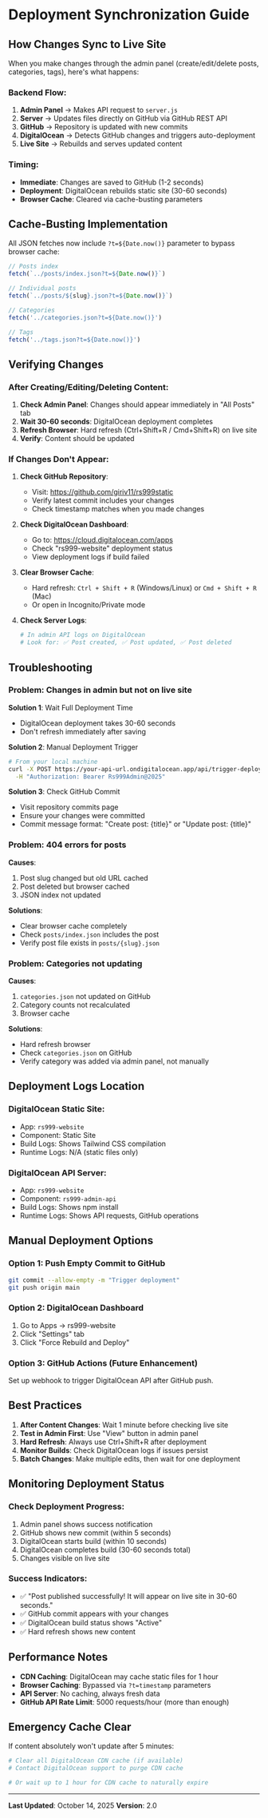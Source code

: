 # Deployment Synchronization Guide

## How Changes Sync to Live Site

When you make changes through the admin panel (create/edit/delete posts, categories, tags), here's what happens:

### Backend Flow:
1. **Admin Panel** → Makes API request to `server.js`
2. **Server** → Updates files directly on GitHub via GitHub REST API
3. **GitHub** → Repository is updated with new commits
4. **DigitalOcean** → Detects GitHub changes and triggers auto-deployment
5. **Live Site** → Rebuilds and serves updated content

### Timing:
- **Immediate**: Changes are saved to GitHub (1-2 seconds)
- **Deployment**: DigitalOcean rebuilds static site (30-60 seconds)
- **Browser Cache**: Cleared via cache-busting parameters

## Cache-Busting Implementation

All JSON fetches now include `?t=${Date.now()}` parameter to bypass browser cache:

```javascript
// Posts index
fetch(`../posts/index.json?t=${Date.now()}`)

// Individual posts
fetch(`../posts/${slug}.json?t=${Date.now()}`)

// Categories
fetch('../categories.json?t=${Date.now()}')

// Tags
fetch('../tags.json?t=${Date.now()}')
```

## Verifying Changes

### After Creating/Editing/Deleting Content:

1. **Check Admin Panel**: Changes should appear immediately in "All Posts" tab
2. **Wait 30-60 seconds**: DigitalOcean deployment completes
3. **Refresh Browser**: Hard refresh (Ctrl+Shift+R / Cmd+Shift+R) on live site
4. **Verify**: Content should be updated

### If Changes Don't Appear:

1. **Check GitHub Repository**: 
   - Visit: https://github.com/giriv11/rs999static
   - Verify latest commit includes your changes
   - Check timestamp matches when you made changes

2. **Check DigitalOcean Dashboard**:
   - Go to: https://cloud.digitalocean.com/apps
   - Check "rs999-website" deployment status
   - View deployment logs if build failed

3. **Clear Browser Cache**:
   - Hard refresh: `Ctrl + Shift + R` (Windows/Linux) or `Cmd + Shift + R` (Mac)
   - Or open in Incognito/Private mode

4. **Check Server Logs**:
   ```bash
   # In admin API logs on DigitalOcean
   # Look for: ✅ Post created, ✅ Post updated, ✅ Post deleted
   ```

## Troubleshooting

### Problem: Changes in admin but not on live site

**Solution 1**: Wait Full Deployment Time
- DigitalOcean deployment takes 30-60 seconds
- Don't refresh immediately after saving

**Solution 2**: Manual Deployment Trigger
```bash
# From your local machine
curl -X POST https://your-api-url.ondigitalocean.app/api/trigger-deploy \
  -H "Authorization: Bearer Rs999Admin@2025"
```

**Solution 3**: Check GitHub Commit
- Visit repository commits page
- Ensure your changes were committed
- Commit message format: "Create post: {title}" or "Update post: {title}"

### Problem: 404 errors for posts

**Causes**:
1. Post slug changed but old URL cached
2. Post deleted but browser cached
3. JSON index not updated

**Solutions**:
- Clear browser cache completely
- Check `posts/index.json` includes the post
- Verify post file exists in `posts/{slug}.json`

### Problem: Categories not updating

**Causes**:
1. `categories.json` not updated on GitHub
2. Category counts not recalculated
3. Browser cache

**Solutions**:
- Hard refresh browser
- Check `categories.json` on GitHub
- Verify category was added via admin panel, not manually

## Deployment Logs Location

### DigitalOcean Static Site:
- App: `rs999-website`
- Component: Static Site
- Build Logs: Shows Tailwind CSS compilation
- Runtime Logs: N/A (static files only)

### DigitalOcean API Server:
- App: `rs999-website`
- Component: `rs999-admin-api`
- Build Logs: Shows npm install
- Runtime Logs: Shows API requests, GitHub operations

## Manual Deployment Options

### Option 1: Push Empty Commit to GitHub
```bash
git commit --allow-empty -m "Trigger deployment"
git push origin main
```

### Option 2: DigitalOcean Dashboard
1. Go to Apps → rs999-website
2. Click "Settings" tab
3. Click "Force Rebuild and Deploy"

### Option 3: GitHub Actions (Future Enhancement)
Set up webhook to trigger DigitalOcean API after GitHub push.

## Best Practices

1. **After Content Changes**: Wait 1 minute before checking live site
2. **Test in Admin First**: Use "View" button in admin panel
3. **Hard Refresh**: Always use Ctrl+Shift+R after deployment
4. **Monitor Builds**: Check DigitalOcean logs if issues persist
5. **Batch Changes**: Make multiple edits, then wait for one deployment

## Monitoring Deployment Status

### Check Deployment Progress:
1. Admin panel shows success notification
2. GitHub shows new commit (within 5 seconds)
3. DigitalOcean starts build (within 10 seconds)
4. DigitalOcean completes build (30-60 seconds total)
5. Changes visible on live site

### Success Indicators:
- ✅ "Post published successfully! It will appear on live site in 30-60 seconds."
- ✅ GitHub commit appears with your changes
- ✅ DigitalOcean build status shows "Active"
- ✅ Hard refresh shows new content

## Performance Notes

- **CDN Caching**: DigitalOcean may cache static files for 1 hour
- **Browser Caching**: Bypassed via `?t=timestamp` parameters
- **API Server**: No caching, always fresh data
- **GitHub API Rate Limit**: 5000 requests/hour (more than enough)

## Emergency Cache Clear

If content absolutely won't update after 5 minutes:

```bash
# Clear all DigitalOcean CDN cache (if available)
# Contact DigitalOcean support to purge CDN cache

# Or wait up to 1 hour for CDN cache to naturally expire
```

---

**Last Updated**: October 14, 2025
**Version**: 2.0
